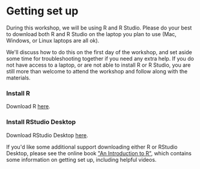 # Getting set up

During this workshop, we will be using R and R Studio. Please do your best to download both R and R Studio on the laptop you plan to use (Mac, Windows, or Linux laptops are all ok). 

We'll discuss how to do this on the first day of the workshop, and set aside some time for troubleshooting together if you need any extra help. If you do not have access to a laptop, or are not able to install R or R Studio, you are still more than welcome to attend the workshop and follow along with the materials.

### Install R

Download R [here](https://cran.r-project.org/).

### Install RStudio Desktop

Download RStudio Desktop [here](https://posit.co/download/rstudio-desktop/#download).

If you'd like some additional support downloading either R or RStudio Desktop, please see the online book ["An Introduction to R"](https://intro2r.com/installing-rstudio.html), which contains some information on getting set up, including helpful videos.